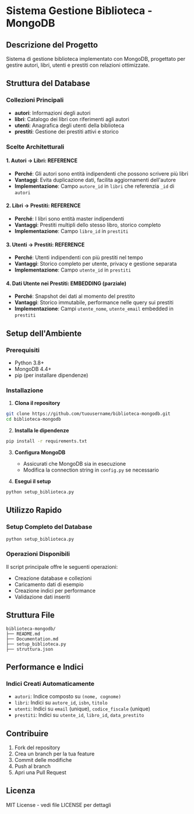 # Sistema Gestione Biblioteca - MongoDB

## Descrizione del Progetto
Sistema di gestione biblioteca implementato con MongoDB, progettato per gestire autori, libri, utenti e prestiti con relazioni ottimizzate.

## Struttura del Database

### Collezioni Principali
- **autori**: Informazioni degli autori
- **libri**: Catalogo dei libri con riferimenti agli autori
- **utenti**: Anagrafica degli utenti della biblioteca
- **prestiti**: Gestione dei prestiti attivi e storico

### Scelte Architetturali

#### 1. **Autori → Libri**: REFERENCE
- **Perché**: Gli autori sono entità indipendenti che possono scrivere più libri
- **Vantaggi**: Evita duplicazione dati, facilita aggiornamenti dell'autore
- **Implementazione**: Campo `autore_id` in `libri` che referenzia `_id` di `autori`

#### 2. **Libri → Prestiti**: REFERENCE  
- **Perché**: I libri sono entità master indipendenti
- **Vantaggi**: Prestiti multipli dello stesso libro, storico completo
- **Implementazione**: Campo `libro_id` in `prestiti`

#### 3. **Utenti → Prestiti**: REFERENCE
- **Perché**: Utenti indipendenti con più prestiti nel tempo
- **Vantaggi**: Storico completo per utente, privacy e gestione separata
- **Implementazione**: Campo `utente_id` in `prestiti`

#### 4. **Dati Utente nei Prestiti**: EMBEDDING (parziale)
- **Perché**: Snapshot dei dati al momento del prestito
- **Vantaggi**: Storico immutabile, performance nelle query sui prestiti
- **Implementazione**: Campi `utente_nome`, `utente_email` embedded in `prestiti`

## Setup dell'Ambiente

### Prerequisiti
- Python 3.8+
- MongoDB 4.4+
- pip (per installare dipendenze)

### Installazione

1. **Clona il repository**
```bash
git clone https://github.com/tuousername/biblioteca-mongodb.git
cd biblioteca-mongodb
```

2. **Installa le dipendenze**
```bash
pip install -r requirements.txt
```

3. **Configura MongoDB**
   - Assicurati che MongoDB sia in esecuzione
   - Modifica la connection string in `config.py` se necessario

4. **Esegui il setup**
```bash
python setup_biblioteca.py
```

## Utilizzo Rapido

### Setup Completo del Database
```bash
python setup_biblioteca.py
```

### Operazioni Disponibili
Il script principale offre le seguenti operazioni:
- Creazione database e collezioni
- Caricamento dati di esempio
- Creazione indici per performance
- Validazione dati inseriti

## Struttura File

```
biblioteca-mongodb/
├── README.md
├── Documentation.md
├── setup_biblioteca.py
├── struttura.json
```

## Performance e Indici

### Indici Creati Automaticamente
- `autori`: Indice composto su `(nome, cognome)`
- `libri`: Indici su `autore_id`, `isbn`, `titolo`
- `utenti`: Indici su `email` (unique), `codice_fiscale` (unique)
- `prestiti`: Indici su `utente_id`, `libro_id`, `data_prestito`

## Contribuire

1. Fork del repository
2. Crea un branch per la tua feature
3. Commit delle modifiche
4. Push al branch
5. Apri una Pull Request

## Licenza

MIT License - vedi file LICENSE per dettagli